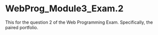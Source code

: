# WebProg_Module3_Exam.2
This for the question 2 of the Web Programming Exam. Specifically, the paired portfolio. 
